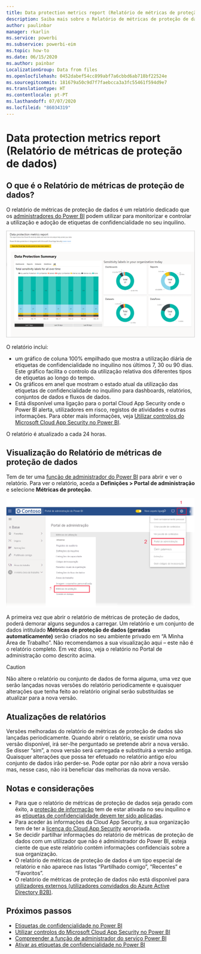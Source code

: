 ```yaml
---
title: Data protection metrics report (Relatório de métricas de proteção de dados)
description: Saiba mais sobre o Relatório de métricas de proteção de dados
author: paulinbar
manager: rkarlin
ms.service: powerbi
ms.subservice: powerbi-eim
ms.topic: how-to
ms.date: 06/15/2020
ms.author: painbar
LocalizationGroup: Data from files
ms.openlocfilehash: 0452dabef54cc899abf7a6cbbd6ab718bf22524e
ms.sourcegitcommit: 181679a50c9d7f7faebcca3a3fc55461f594d9e7
ms.translationtype: HT
ms.contentlocale: pt-PT
ms.lasthandoff: 07/07/2020
ms.locfileid: "86034319"
---
```

# <a name="data-protection-metrics-report"></a>Data protection metrics report (Relatório de métricas de proteção de dados)

## <a name="what-is-the-data-protection-metrics-report"></a>O que é o Relatório de métricas de proteção de dados?
O relatório de métricas de proteção de dados é um relatório dedicado que os [administradores do Power BI](../service-admin-role.md) podem utilizar para monitorizar e controlar a utilização e adoção de etiquetas de confidencialidade no seu inquilino.

![Data protection metrics report (Relatório de métricas de proteção de dados)](./media/service-security-data-protection-metrics-report/protection-metrics-seven-days-1.png)
 
O relatório inclui:
* um gráfico de coluna 100% empilhado que mostra a utilização diária de etiquetas de confidencialidade no inquilino nos últimos 7, 30 ou 90 dias. Este gráfico facilita o controlo da utilização relativa dos diferentes tipos de etiquetas ao longo do tempo.
* Os gráficos em anel que mostram o estado atual da utilização das etiquetas de confidencialidade no inquilino para dashboards, relatórios, conjuntos de dados e fluxos de dados.
* Está disponível uma ligação para o portal Cloud App Security onde o Power BI alerta, utilizadores em risco, registos de atividades e outras informações. Para obter mais informações, veja [Utilizar controlos do Microsoft Cloud App Security no Power BI](./service-security-using-microsoft-cloud-app-security-controls.md).

O relatório é atualizado a cada 24 horas.

## <a name="viewing-the-data-protection-metrics-report"></a>Visualização do Relatório de métricas de proteção de dados

Tem de ter uma [função de administrador do Power BI](../service-admin-role.md) para abrir e ver o relatório.
Para ver o relatório, aceda a **Definições > Portal de administração** e selecione **Métricas de proteção**.

![portal de administração de métricas de proteção](./media/service-security-data-protection-metrics-report/protection-metrics-admin-portal.png)
 
 
A primeira vez que abrir o relatório de métricas de proteção de dados, poderá demorar alguns segundos a carregar. Um relatório e um conjunto de dados intitulado **Métricas de proteção de dados (geradas automaticamente)** serão criados no seu ambiente privado em “A Minha Área de Trabalho”. Não recomendamos a sua visualização aqui – este não é o relatório completo. Em vez disso, veja o relatório no Portal de administração como descrito acima.

> [!CAUTION]
> Não altere o relatório ou conjunto de dados de forma alguma, uma vez que serão lançadas novas versões do relatório periodicamente e quaisquer alterações que tenha feito ao relatório original serão substituídas se atualizar para a nova versão.

## <a name="report-updates"></a>Atualizações de relatórios

Versões melhoradas do relatório de métricas de proteção de dados são lançadas periodicamente. Quando abrir o relatório, se existir uma nova versão disponível, irá ser-lhe perguntado se pretende abrir a nova versão. Se disser “sim”, a nova versão será carregada e substituirá a versão antiga. Quaisquer alterações que possa ter efetuado no relatório antigo e/ou conjunto de dados irão perder-se. Pode optar por não abrir a nova versão mas, nesse caso, não irá beneficiar das melhorias da nova versão. 
## <a name="notes-and-considerations"></a>Notas e considerações
* Para que o relatório de métricas de proteção de dados seja gerado com êxito, a [proteção de informação](./service-security-enable-data-sensitivity-labels.md) tem de estar ativada no seu inquilino e as [etiquetas de confidencialidade devem ter sido aplicadas](./service-security-apply-data-sensitivity-labels.md). 
* Para aceder às informações da Cloud App Security, a sua organização tem de ter a [licença do Cloud App Security](https://docs.microsoft.com/power-bi/admin/service-security-using-microsoft-cloud-app-security-controls#microsoft-cloud-app-security-licensing) apropriada.
* Se decidir partilhar informações do relatório de métricas de proteção de dados com um utilizador que não é administrador do Power BI, esteja ciente de que este relatório contém informações confidenciais sobre a sua organização.
* O relatório de métricas de proteção de dados é um tipo especial de relatório e não aparece nas listas “Partilhado comigo”, “Recentes” e “Favoritos”.
* O relatório de métricas de proteção de dados não está disponível para [utilizadores externos (utilizadores convidados do Azure Active Directory B2B)](../service-admin-azure-ad-b2b.md).
## <a name="next-steps"></a>Próximos passos
* [Etiquetas de confidencialidade no Power BI](./service-security-sensitivity-label-overview.md)
* [Utilizar controlos do Microsoft Cloud App Security no Power BI](service-security-using-microsoft-cloud-app-security-controls.md)
* [Compreender a função de administrador do serviço Power BI](service-admin-role.md)
* [Ativar as etiquetas de confidencialidade no Power BI](service-security-enable-data-sensitivity-labels.md)